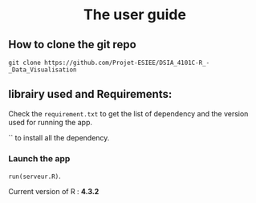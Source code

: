 # <center>The user guide</center>


## How to clone the git repo
`git clone https://github.com/Projet-ESIEE/DSIA_4101C-R_-_Data_Visualisation`

## librairy used and Requirements: 
Check the `requirement.txt` to get the list of dependency and the version used for running the app.


`` to install all the dependency.


### Launch the app
`run(serveur.R)`. 

Current version of R : **4.3.2**

